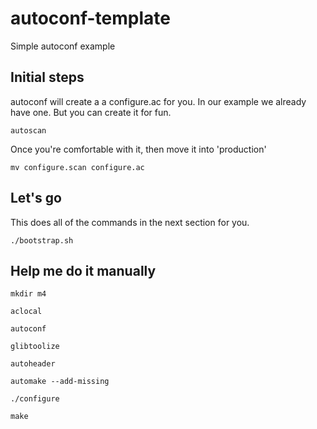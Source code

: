 # autoconf-template
Simple autoconf example

## Initial steps

autoconf will create a a configure.ac for you.  In our example we already have one.  But you can create it for fun.
```
autoscan
```

Once you're comfortable with it, then move it into 'production'
```
mv configure.scan configure.ac
```

## Let's go
This does all of the commands in the next section for you.
```
./bootstrap.sh
```


## Help me do it manually
```
mkdir m4
```

```
aclocal
```

```
autoconf
```

```
glibtoolize
```

```
autoheader
```

```
automake --add-missing
```

```
./configure
```

```
make
```

